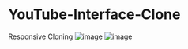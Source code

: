 # YouTube-Interface-Clone
Responsive Cloning
![image](https://github.com/user-attachments/assets/cfa6e8cd-73e5-41ae-923b-1bdf3e6e1235)
![image](https://github.com/user-attachments/assets/28572822-bb86-437c-b147-1181e712bcbe)
